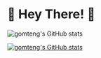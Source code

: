 # 👋 Hey There! 👋

![gomteng's GitHub stats](https://github-readme-stats.vercel.app/api?username=gomteng0116&show_icons=true&theme=radical)

[![gomteng's GitHub stats](https://github-readme-stats.vercel.app/api?username=gomteng0116)](https://github.com/anuraghazra/github-readme-stats)
